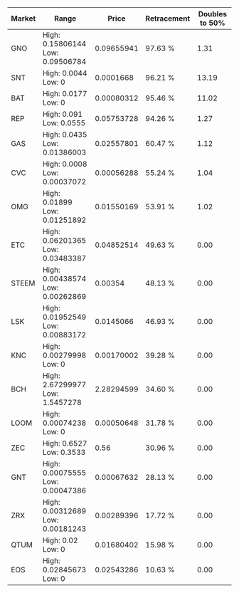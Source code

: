 | Market | Range | Price| Retracement | Doubles to 50% |
| --- | --- | --- | --- | --- |
| GNO | High: 0.15806144<br />Low: 0.09506784 | 0.09655941 | 97.63 % | 1.31 |
| SNT | High: 0.0044<br />Low: 0 | 0.0001668 | 96.21 % | 13.19 |
| BAT | High: 0.0177<br />Low: 0 | 0.00080312 | 95.46 % | 11.02 |
| REP | High: 0.091<br />Low: 0.0555 | 0.05753728 | 94.26 % | 1.27 |
| GAS | High: 0.0435<br />Low: 0.01386003 | 0.02557801 | 60.47 % | 1.12 |
| CVC | High: 0.0008<br />Low: 0.00037072 | 0.00056288 | 55.24 % | 1.04 |
| OMG | High: 0.01899<br />Low: 0.01251892 | 0.01550169 | 53.91 % | 1.02 |
| ETC | High: 0.06201365<br />Low: 0.03483387 | 0.04852514 | 49.63 % | 0.00 |
| STEEM | High: 0.00438574<br />Low: 0.00262869 | 0.00354 | 48.13 % | 0.00 |
| LSK | High: 0.01952549<br />Low: 0.00883172 | 0.0145066 | 46.93 % | 0.00 |
| KNC | High: 0.00279998<br />Low: 0 | 0.00170002 | 39.28 % | 0.00 |
| BCH | High: 2.67299977<br />Low: 1.5457278 | 2.28294599 | 34.60 % | 0.00 |
| LOOM | High: 0.00074238<br />Low: 0 | 0.00050648 | 31.78 % | 0.00 |
| ZEC | High: 0.6527<br />Low: 0.3533 | 0.56 | 30.96 % | 0.00 |
| GNT | High: 0.00075555<br />Low: 0.00047386 | 0.00067632 | 28.13 % | 0.00 |
| ZRX | High: 0.00312689<br />Low: 0.00181243 | 0.00289396 | 17.72 % | 0.00 |
| QTUM | High: 0.02<br />Low: 0 | 0.01680402 | 15.98 % | 0.00 |
| EOS | High: 0.02845673<br />Low: 0 | 0.02543286 | 10.63 % | 0.00 |
